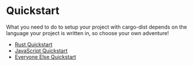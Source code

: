# Quickstart

What you need to do to setup your project with cargo-dist depends on the language your project is written in, so choose your own adventure!

* [Rust Quickstart](./rust.md)
* [JavaScript Quickstart](./javascript.md)
* [Everyone Else Quickstart](./everyone-else.md)
